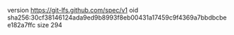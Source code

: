 version https://git-lfs.github.com/spec/v1
oid sha256:30cf38146124ada9ed9b8993f8eb00431a17459c9f4369a7bbdbcbee182a7ffc
size 294
